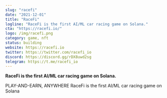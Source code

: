 ```yaml
---
slug: "racefi"
date: "2021-12-01"
title: "RaceFi"
logline: "RaceFi is the first AI/ML car racing game on Solana."
cta: "https://racefi.io/"
logo: /img/racefi.png
category: game, nft
status: building
website: https://racefi.io
twitter: https://twitter.com/racefi_io
discord: https://discord.gg/rDX8uwd2sg
telegram: https://t.me/racefi_io
---
```


**RaceFi is the first AI/ML car racing game on Solana.**

PLAY-AND-EARN, ANYWHERE
RaceFi is the first AI/ML car racing game on Solana
